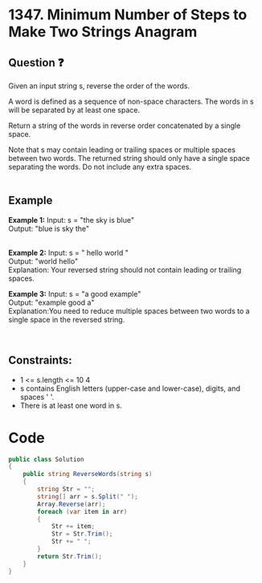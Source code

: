# 1347. Minimum Number of Steps to Make Two Strings Anagram
## Question ❓ <br>
Given an input string s, reverse the order of the words.

A word is defined as a sequence of non-space characters. The words in s will be separated by at least one space.

Return a string of the words in reverse order concatenated by a single space.

Note that s may contain leading or trailing spaces or multiple spaces between two words. The returned string should only have a single space separating the words. Do not include any extra spaces.
<br><br>

## Example

__Example 1:__
Input: s = "the sky is blue"      
Output: "blue is sky the"      
<br>

__Example 2:__  Input: s = "  hello world  "   
Output: "world hello"      
Explanation: Your reversed string should not contain leading or trailing spaces.
<br>



      
__Example 3:__  Input: s = "a good   example"  
Output: "example good a"    
Explanation:You need to reduce multiple spaces between two words to a single space in the reversed string.
 
<br>
  
## Constraints:

- 1 <= s.length <= 10 <pow>4</pow>
- s contains English letters (upper-case and lower-case), digits, and spaces ' '.
- There is at least one word in s.

# Code
```C#
public class Solution
{
    public string ReverseWords(string s)
    {
        string Str = "";
        string[] arr = s.Split(" ");
        Array.Reverse(arr);
        foreach (var item in arr)
        {
            Str += item;
            Str = Str.Trim();
            Str += " ";
        }
        return Str.Trim();
    }
}

```
